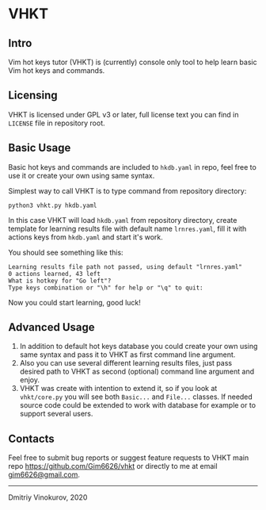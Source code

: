 # VHKT

## Intro

Vim hot keys tutor (VHKT) is (currently) console only tool to help
learn basic Vim hot keys and commands.

## Licensing

VHKT is licensed under GPL v3 or later, full license text you
can find in `LICENSE` file in repository root. 

## Basic Usage

Basic hot keys and commands are included to `hkdb.yaml` in repo,
feel free to use it or create your own using same syntax.

Simplest way to call VHKT is to type command from repository
directory:

    python3 vhkt.py hkdb.yaml

In this case VHKT will load `hkdb.yaml` from repository directory,
create template for learning results file with default name
`lrnres.yaml`, fill it with actions keys from `hkdb.yaml` and start
it's work.

You should see something like this:

    Learning results file path not passed, using default "lrnres.yaml"
    0 actions learned, 43 left
    What is hotkey for "Go left"?
    Type keys combination or "\h" for help or "\q" to quit:

Now you could start learning, good luck!

## Advanced Usage

1. In addition to default hot keys database you could create your
own using same syntax and pass it to VHKT as first command line
argument.
1. Also you can use several different learning results files,
just pass desired path to VHKT as second (optional) command line
argument and enjoy.
1. VHKT was create with intention to extend it, so if you look
at `vhkt/core.py` you will see both `Basic...` and `File...` classes.
If needed source code could be extended to work with database for
example or to support several users.

## Contacts

Feel free to submit bug reports or suggest feature requests to
VHKT main repo https://github.com/Gim6626/vhkt or directly to
me at email gim6626@gmail.com.

---

Dmitriy Vinokurov, 2020